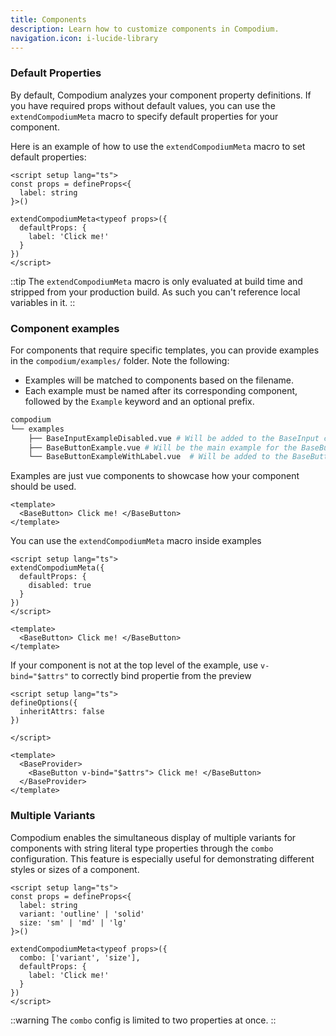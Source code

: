 ```yaml
---
title: Components
description: Learn how to customize components in Compodium.
navigation.icon: i-lucide-library
---
```


### Default Properties

By default, Compodium analyzes your component property definitions. If you have required props without default values, you can use the `extendCompodiumMeta` macro to specify default properties for your component.

Here is an example of how to use the `extendCompodiumMeta` macro to set default properties:

```vue
<script setup lang="ts">
const props = defineProps<{
  label: string
}>()

extendCompodiumMeta<typeof props>({
  defaultProps: {
    label: 'Click me!'
  }
})
</script>
```

::tip
The `extendCompodiumMeta` macro is only evaluated at build time and stripped from your production build. As such you can't reference local variables in it.
::

### Component examples
For components that require specific templates, you can provide examples in the `compodium/examples/` folder. Note the following:
- Examples will be matched to components based on the filename.
- Each example must be named after its corresponding component, followed by the `Example` keyword and an optional prefix.

```bash
compodium
└── examples
    ├── BaseInputExampleDisabled.vue # Will be added to the BaseInput component.
    ├── BaseButtonExample.vue # Will be the main example for the BaseButton component.
    └── BaseButtonExampleWithLabel.vue  # Will be added to the BaseButton component.
```

Examples are just vue components to showcase how your component should be used. 

```vue [BaseButtonExample.vue]
<template>
  <BaseButton> Click me! </BaseButton>
</template>
```

You can use the `extendCompodiumMeta` macro inside examples

```vue [BaseButtonExampleDisabled.vue]
<script setup lang="ts">
extendCompodiumMeta({
  defaultProps: {
    disabled: true
  }
})
</script>

<template>
  <BaseButton> Click me! </BaseButton>
</template>
```

If your component is not at the top level of the example, use `v-bind="$attrs"` to correctly bind propertie from the preview

```vue [BaseButtonExampleDisabled.vue]
<script setup lang="ts">
defineOptions({
  inheritAttrs: false
})

</script>

<template>
  <BaseProvider>
    <BaseButton v-bind="$attrs"> Click me! </BaseButton>
  </BaseProvider>
</template>
```


### Multiple Variants
Compodium enables the simultaneous display of multiple variants for components with string literal type properties through the `combo` configuration. This feature is especially useful for demonstrating different styles or sizes of a component.

```vue
<script setup lang="ts">
const props = defineProps<{
  label: string
  variant: 'outline' | 'solid'
  size: 'sm' | 'md' | 'lg'
}>()

extendCompodiumMeta<typeof props>({
  combo: ['variant', 'size'],
  defaultProps: {
    label: 'Click me!'
  }
})
</script>
```

::warning
The `combo` config is limited to two properties at once. 
::
